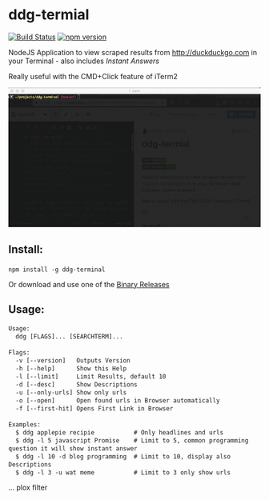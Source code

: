 # ddg-termial
[![Build Status](https://travis-ci.org/FreaKzero/ddg-terminal.svg?branch=master)](https://travis-ci.org/FreaKzero/ddg-terminal)
[![npm version](https://badge.fury.io/js/ddg-terminal.svg)](https://badge.fury.io/js/ddg-terminal)

NodeJS Application to view scraped results from http://duckduckgo.com in your Terminal - also
includes *Instant Answers*

Really useful with the CMD+Click feature of iTerm2

![alt text](https://github.com/FreaKzero/ddg-terminal/blob/master/readme/ddg.gif "Demo GIF")

## Install:
`npm install -g ddg-terminal`

Or download and use one of the [Binary Releases](https://github.com/FreaKzero/ddg-terminal/releases)

## Usage:
```
Usage:
  ddg [FLAGS]... [SEARCHTERM]...

Flags:
  -v [--version]   Outputs Version
  -h [--help]      Show this Help
  -l [--limit]     Limit Results, default 10
  -d [--desc]      Show Descriptions
  -u [--only-urls] Show only urls
  -o [--open]      Open found urls in Browser automatically
  -f [--first-hit] Opens First Link in Browser

Examples:
  $ ddg applepie recipie           # Only headlines and urls
  $ ddg -l 5 javascript Promise    # Limit to 5, common programming question it will show instant answer
  $ ddg -l 10 -d blog programming  # Limit to 10, display also Descriptions
  $ ddg -l 3 -u wat meme           # Limit to 3 only show urls
```

... plox filter
